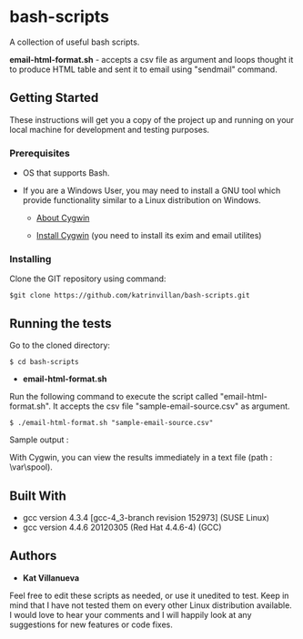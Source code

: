 # bash-scripts
A collection of useful bash scripts.

**email-html-format.sh** - accepts a csv file as argument and loops thought it to produce HTML table and sent it to email using "sendmail" command.

## Getting Started
These instructions will get you a copy of the project up and running on your local machine for development and testing purposes. 

### Prerequisites
* OS that supports Bash.
* If you are a Windows User, you may need to install a GNU tool which provide functionality similar to a Linux distribution on Windows.
  
  - [About Cygwin](https://www.cygwin.com/)
 
  - [Install Cygwin](https://www.cygwin.com/install.html) (you need to install its exim and email utilites)

### Installing

Clone the GIT repository using command:
```
$git clone https://github.com/katrinvillan/bash-scripts.git
```

## Running the tests

Go to the cloned directory:
```
$ cd bash-scripts
```

* **email-html-format.sh**

Run the following command to execute the script called "email-html-format.sh". It accepts the csv file "sample-email-source.csv" as argument. 
```
$ ./email-html-format.sh "sample-email-source.csv"
```
Sample output :

With Cygwin, you can view the results immediately in a text file (path : \var\spool).

## Built With
* gcc version 4.3.4 [gcc-4_3-branch revision 152973] (SUSE Linux)
* gcc version 4.4.6 20120305 (Red Hat 4.4.6-4) (GCC)

## Authors

* **Kat Villanueva**

Feel free to edit these scripts as needed, or use it unedited to test. Keep in mind that I have not tested them on every other Linux distribution available. I would love to hear your comments and I will happily look at any suggestions for new features or code fixes. 

